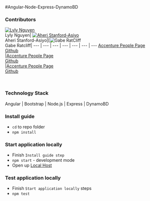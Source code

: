 #Angular-Node-Express-DynamoBD

### Contributors

[![Lyly Nguyen](https://avatars1.githubusercontent.com/u/12718416?v=3&s=100)](https://github.com/lylynguyen/) <br>Lyly Nguyen| [![Aheri Stanford-Asiyo](https://avatars2.githubusercontent.com/u/20648244?v=3&s=100)](https://github.com/MachTech008/) <br>Aheri Stanford-Asiyo|[![Gabe RatCliff](https://github.com/gabe-ratcliff) <br>Gabe Ratcliff|
  --- | --- | --- | --- | --- | --- | ---
  [Accenture People Page](https://people.accenture.com/Experience.aspx?accountname=lyly.nguyen)<br>[Github](https://github.com/lyly.nguyen/)<br>|[Accenture People Page](https://people.accenture.com/Experience.aspx?accountname=aheri.stanford-asiyo) <br> [Github](https://github.com/MachTech008/) <br> |[Accenture People Page](https://people.accenture.com/Experience.aspx?accountname=gabe.ratcliff) <br> [Github](https://github.com/gabe-ratcliff) <br>

<br>

### Technology Stack
Angular | Bootstrap | Node.js | Express | DynamoBD

### Install guide
- `cd` to repo folder 
- `npm install`

### Start application locally
- Finish `Install guide step`
- `npm start` - development mode
-  Open up [Local Host](http://localhost:3000)


### Test application locally
- Finish `Start application locally` steps
- `npm test`

